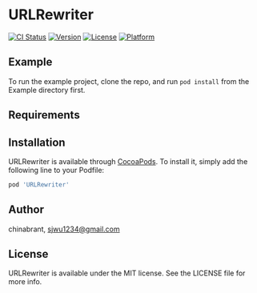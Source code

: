 # URLRewriter

[![CI Status](https://img.shields.io/travis/chinabrant/URLRewriter.svg?style=flat)](https://travis-ci.org/chinabrant/URLRewriter)
[![Version](https://img.shields.io/cocoapods/v/URLRewriter.svg?style=flat)](https://cocoapods.org/pods/URLRewriter)
[![License](https://img.shields.io/cocoapods/l/URLRewriter.svg?style=flat)](https://cocoapods.org/pods/URLRewriter)
[![Platform](https://img.shields.io/cocoapods/p/URLRewriter.svg?style=flat)](https://cocoapods.org/pods/URLRewriter)

## Example

To run the example project, clone the repo, and run `pod install` from the Example directory first.

## Requirements

## Installation

URLRewriter is available through [CocoaPods](https://cocoapods.org). To install
it, simply add the following line to your Podfile:

```ruby
pod 'URLRewriter'
```

## Author

chinabrant, sjwu1234@gmail.com

## License

URLRewriter is available under the MIT license. See the LICENSE file for more info.
